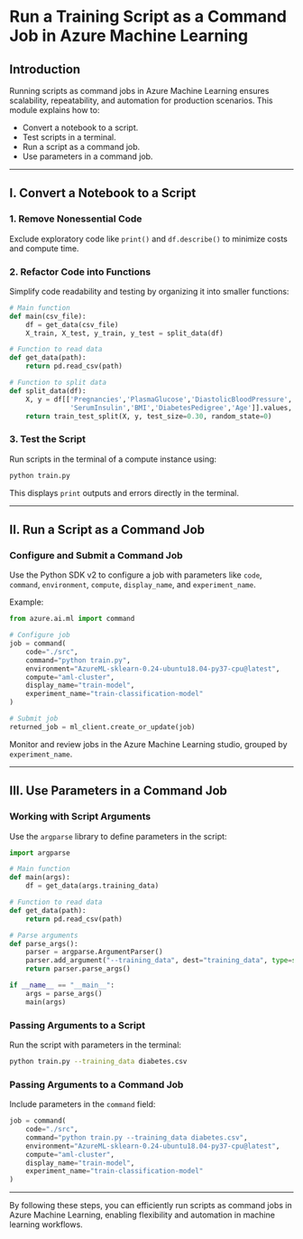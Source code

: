 # Run a Training Script as a Command Job in Azure Machine Learning

## Introduction
Running scripts as command jobs in Azure Machine Learning ensures scalability, repeatability, and automation for production scenarios. This module explains how to:

- Convert a notebook to a script.
- Test scripts in a terminal.
- Run a script as a command job.
- Use parameters in a command job.

---

## I. Convert a Notebook to a Script

### 1. Remove Nonessential Code
Exclude exploratory code like `print()` and `df.describe()` to minimize costs and compute time.

### 2. Refactor Code into Functions
Simplify code readability and testing by organizing it into smaller functions:

```python
# Main function
def main(csv_file):
    df = get_data(csv_file)
    X_train, X_test, y_train, y_test = split_data(df)

# Function to read data
def get_data(path):
    return pd.read_csv(path)

# Function to split data
def split_data(df):
    X, y = df[['Pregnancies','PlasmaGlucose','DiastolicBloodPressure','TricepsThickness',
               'SerumInsulin','BMI','DiabetesPedigree','Age']].values, df['Diabetic'].values
    return train_test_split(X, y, test_size=0.30, random_state=0)
```

### 3. Test the Script
Run scripts in the terminal of a compute instance using:

```bash
python train.py
```
This displays `print` outputs and errors directly in the terminal.

---

## II. Run a Script as a Command Job

### Configure and Submit a Command Job
Use the Python SDK v2 to configure a job with parameters like `code`, `command`, `environment`, `compute`, `display_name`, and `experiment_name`.

Example:

```python
from azure.ai.ml import command

# Configure job
job = command(
    code="./src",
    command="python train.py",
    environment="AzureML-sklearn-0.24-ubuntu18.04-py37-cpu@latest",
    compute="aml-cluster",
    display_name="train-model",
    experiment_name="train-classification-model"
)

# Submit job
returned_job = ml_client.create_or_update(job)
```

Monitor and review jobs in the Azure Machine Learning studio, grouped by `experiment_name`.

---

## III. Use Parameters in a Command Job

### Working with Script Arguments
Use the `argparse` library to define parameters in the script:

```python
import argparse

# Main function
def main(args):
    df = get_data(args.training_data)

# Function to read data
def get_data(path):
    return pd.read_csv(path)

# Parse arguments
def parse_args():
    parser = argparse.ArgumentParser()
    parser.add_argument("--training_data", dest="training_data", type=str)
    return parser.parse_args()

if __name__ == "__main__":
    args = parse_args()
    main(args)
```

### Passing Arguments to a Script
Run the script with parameters in the terminal:

```bash
python train.py --training_data diabetes.csv
```

### Passing Arguments to a Command Job
Include parameters in the `command` field:

```python
job = command(
    code="./src",
    command="python train.py --training_data diabetes.csv",
    environment="AzureML-sklearn-0.24-ubuntu18.04-py37-cpu@latest",
    compute="aml-cluster",
    display_name="train-model",
    experiment_name="train-classification-model"
)
```

---

By following these steps, you can efficiently run scripts as command jobs in Azure Machine Learning, enabling flexibility and automation in machine learning workflows.

